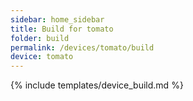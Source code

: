 ```yaml
---
sidebar: home_sidebar
title: Build for tomato
folder: build
permalink: /devices/tomato/build
device: tomato
---
```

{% include templates/device_build.md %}
